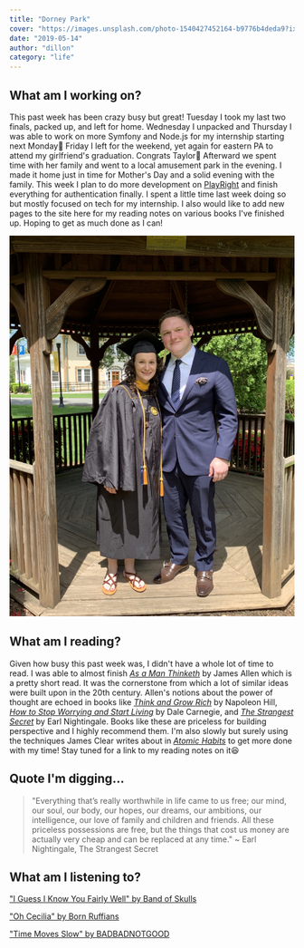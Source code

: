 ```yaml
---
title: "Dorney Park"
cover: "https://images.unsplash.com/photo-1540427452164-b9776b4deda9?ixlib=rb-1.2.1&ixid=eyJhcHBfaWQiOjEyMDd9&auto=format&fit=crop&w=1267&q=80"
date: "2019-05-14"
author: "dillon"
category: "life"
---
```


## What am I working on?

This past week has been crazy busy but great! Tuesday I took my last two finals, packed up, and left for home. Wednesday I unpacked and Thursday I was able to work on more Symfony and Node.js for my internship starting next Monday🚀 Friday I left for the weekend, yet again for eastern PA to attend my girlfriend's graduation. Congrats Taylor🎉 Afterward we spent time with her family and went to a local amusement park in the evening. I made it home just in time for Mother's Day and a solid evening with the family. This week I plan to do more development on [PlayRight](https://github.com/dilloncoffman/PlayRight) and finish everything for authentication finally. I spent a little time last week doing so but mostly focused on tech for my internship. I also would like to add new pages to the site here for my reading notes on various books I've finished up. Hoping to get as much done as I can!

![Taylor's Graduation](taylorsgraduation.jpg "Taylor's Graduation")

## What am I reading?

Given how busy this past week was, I didn't have a whole lot of time to read. I was able to almost finish [_As a Man Thinketh_](http://james-allen.in1woord.nl/?text=as-a-man-thinketh) by James Allen which is a pretty short read. It was the cornerstone from which a lot of similar ideas were built upon in the 20th century. Allen's notions about the power of thought are echoed in books like [_Think and Grow Rich_](http://www.wyzend.com/tagr/tagr01_01.php) by Napoleon Hill, [_How to Stop Worrying and Start Living_](https://www.amazon.com/How-Stop-Worrying-Start-Living/dp/0671733354) by Dale Carnegie, and [_The Strangest Secret_](https://www.amazon.com/Strangest-Secret-Earl-Nightingale/dp/1603865578/ref=sr_1_3?keywords=the+strangest+secret&qid=1557765321&s=gateway&sr=8-3) by Earl Nightingale. Books like these are priceless for building perspective and I highly recommend them. I'm also slowly but surely using the techniques James Clear writes about in [_Atomic Habits_](https://www.amazon.com/Atomic-Habits-Proven-Build-Break/dp/0735211299/ref=sr_1_1?keywords=atomic+habits&qid=1557765336&s=gateway&sr=8-1) to get more done with my time! Stay tuned for a link to my reading notes on it😆

## Quote I'm digging...

> "Everything that’s really worthwhile in life came to us free; our mind, our soul, our body, our hopes, our dreams, our ambitions, our intelligence, our love of family and children and friends. All these priceless possessions are free, but the things that cost us money are actually very cheap and can be replaced at any time." ~ Earl Nightingale, The Strangest Secret

## What am I listening to?

["I Guess I Know You Fairly Well" by Band of Skulls](https://www.youtube.com/watch?v=9_E_R8vOMnA)

["Oh Cecilia" by Born Ruffians](https://www.youtube.com/watch?v=TSSukvA4qC0)

["Time Moves Slow" by BADBADNOTGOOD](https://www.youtube.com/watch?v=r2env-txnms)
